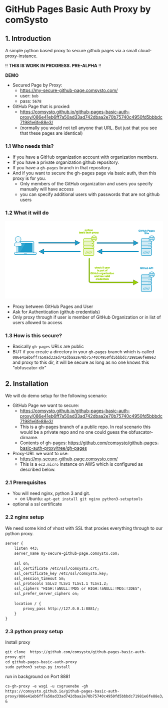 # GitHub Pages Basic Auth Proxy by comSysto

## 1. Introduction

A simple python based proxy to secure github pages via a small cloud-proxy-instance.

:bangbang: **THIS IS WORK IN PROGRESS. PRE-ALPHA** :bangbang: 
 
**DEMO**

  * Secured Page by Proxy:
    * https://my-secure-github-page.comsysto.com/
    * user: `bob`
    * pass: `5678`
  * GitHub Page that is proxied:
    * https://comsysto.github.io/github-pages-basic-auth-proxy/086e41eb6ff7a50ad33ad742dbaa2e70b75740c4950fd5bbbdc71981e6fe88e3/
    * (normally you would not tell anyone that URL. But just that you see that these pages are identical)
 
### 1.1 Who needs this?

  * If you have a GitHub organization account with organization members.
  * If you have a private organization github repository.
  * If you have a `gh-pages` branch in that repository.
  * And if you want to secure the gh-pages page via basic auth, then this proxy is for you.
    * Only members of the GitHub organization and users you specify manually will have access
    * you can specify additional users with passwords that are not github users
  
### 1.2 What it will do

![](./doc/basic-proxy.png)

  * Proxy between GitHub Pages and User
  * Ask for Authentication (github credentials)
  * Only proxy through if user is member of GitHub Organization or in list of users allowed to access
  
### 1.3 How is this secure?
 
  * Basically `gh-pages` URLs are public
  * BUT if you create a directory in your `gh-pages` branch which is called `086e41eb6ff7a50ad33ad742dbaa2e70b75740c4950fd5bbbdc71981e6fe88e3` and proxy to this dir, it will be secure as long as no one knows this "obfuscator-dir"

## 2. Installation

We will do demo setup for the following scenario:
  
  * GitHub Page we want to secure: 
    * https://comsysto.github.io/github-pages-basic-auth-proxy/086e41eb6ff7a50ad33ad742dbaa2e70b75740c4950fd5bbbdc71981e6fe88e3/
    * This is a gh-pages branch of a public repo. In real scenario this would be a private repo and no one could guess the obfuscator-dirname.
    * Contents of gh-pages: https://github.com/comsysto/github-pages-basic-auth-proxy/tree/gh-pages  
  * Proxy-URL we want to use: 
    * https://my-secure-github-page.comsysto.com/
    * This is a `ec2.micro` Instance on AWS which is configured as described below.
    
### 2.1 Prerequisites

  * You will need nginx, python 3 and git.
    * on Ubuntu: `apt-get install git nginx python3-setuptools`
  * optional a ssl certificate  

### 2.2 nginx setup

We need some kind of vhost with SSL that proxies everything through to our python proxy.

```
server {
    listen 443;
    server_name my-secure-github-page.comsysto.com;

    ssl on;
    ssl_certificate /etc/ssl/comsysto.crt;
    ssl_certificate_key /etc/ssl/comsysto.key;
    ssl_session_timeout 5m;
    ssl_protocols SSLv3 TLSv1 TLSv1.1 TLSv1.2;
    ssl_ciphers "HIGH:!aNULL:!MD5 or HIGH:!aNULL:!MD5:!3DES";
    ssl_prefer_server_ciphers on;
    
    location / {
        proxy_pass http://127.0.0.1:8881/;
    }
}
```

### 2.3 python proxy setup

Install proxy
```
git clone  https://github.com/comsysto/github-pages-basic-auth-proxy.git
cd github-pages-basic-auth-proxy
sudo python3 setup.py install
```

run in background on Port 8881

```
cs-gh-proxy -e wsgi -u csgruenebe -gh https://comsysto.github.io/github-pages-basic-auth-proxy/086e41eb6ff7a50ad33ad742dbaa2e70b75740c4950fd5bbbdc71981e6fe88e3/ &
```

